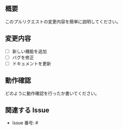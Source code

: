 ## 概要

このプルリクエストの変更内容を簡単に説明してください。

## 変更内容

- [ ] 新しい機能を追加
- [ ] バグを修正
- [ ] ドキュメントを更新

## 動作確認

どのように動作確認を行ったか書いてください。

## 関連する Issue

- Issue 番号: #
